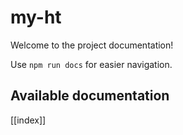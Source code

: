 # my-ht

Welcome to the project documentation!

Use `npm run docs` for easier navigation.

## Available documentation

[[index]]
